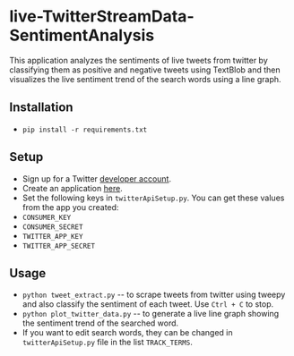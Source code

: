 # live-TwitterStreamData-SentimentAnalysis
This application analyzes the sentiments of live tweets from twitter by classifying them as positive and negative tweets using TextBlob and then visualizes the live sentiment trend of the search words using a line graph.

## Installation
- `pip install -r requirements.txt`

## Setup
- Sign up for a Twitter [developer account](https://developer.twitter.com/). 
- Create an application [here](https://developer.twitter.com/en/apps).
- Set the following keys in `twitterApiSetup.py`. You can get these values from the app you created:
- `CONSUMER_KEY`
- `CONSUMER_SECRET`
- `TWITTER_APP_KEY`
- `TWITTER_APP_SECRET`

## Usage
- `python tweet_extract.py` -- to scrape tweets from twitter using tweepy and also classify the sentiment of each tweet. Use `Ctrl + C` to stop.
- `python plot_twitter_data.py` -- to generate a live line graph showing the sentiment trend of the searched word.
- If you want to edit search words, they can be changed in `twitterApiSetup.py` file in the list `TRACK_TERMS`.
